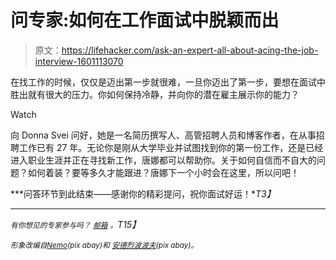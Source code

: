 # 问专家:如何在工作面试中脱颖而出

> 原文：<https://lifehacker.com/ask-an-expert-all-about-acing-the-job-interview-1601113070>

在找工作的时候，仅仅是迈出第一步就很难，一旦你迈出了第一步，要想在面试中胜出就有很大的压力。你如何保持冷静，并向你的潜在雇主展示你的能力？

Watch

向 Donna Svei 问好，她是一名简历撰写人、高管招聘人员和博客作者，在从事招聘工作已有 27 年。无论你是刚从大学毕业并试图找到你的第一份工作，还是已经进入职业生涯并正在寻找新工作，唐娜都可以帮助你。关于如何自信而不自大的问题？如何着装？要等多久才能跟进？唐娜下一个小时会在这里，所以问吧！

***问答环节到此结束——感谢你的精彩提问，祝你面试好运！**T3】*

* * *

*<small>有你想见的专家参与吗？</small>* [*<small>邮箱</small>*](mailto:andy@lifehacker.com) *<small>。</small>T15】*

<small>*形象改编自*</small>[<small>*Nemo*</small>](http://pixabay.com/en/spades-ace-card-playing-deck-297839/)<small>*(pix abay)和*</small> [<small>*安德烈波波夫*</small>](http://www.shutterstock.com/pic.mhtml?id=172089254&src=id)<small>*(pix abay)。*</small>